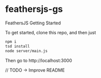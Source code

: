# feathersjs-gs
FeathersJS Getting Started

To get started, clone this repo, and then just
```bash
npm i
tsd install
node server/main.js
```

Then go to http://localhost:3000

// TODO -> Improve README
